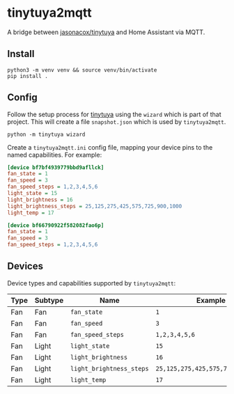 tinytuya2mqtt
==========

A bridge between [jasonacox/tinytuya](https://github.com/jasonacox/tinytuya) and Home Assistant via
MQTT.


Install
----------

```
python3 -m venv venv && source venv/bin/activate
pip install .
```

Config
----------

Follow the setup process for
[tinytuya](https://github.com/jasonacox/tinytuya#setup-wizard---getting-local-keys) using the
`wizard` which is part of that project. This will create a file `snapshot.json` which is used by
`tinytuya2mqtt`.

```
python -m tinytuya wizard
```

Create a `tinytuya2mqtt.ini` config file, mapping your device pins to the named capabilities. For
example:

```ini
[device bf7bf4939779bbd9afllck]
fan_state = 1
fan_speed = 3
fan_speed_steps = 1,2,3,4,5,6
light_state = 15
light_brightness = 16
light_brightness_steps = 25,125,275,425,575,725,900,1000
light_temp = 17

[device bf66790922f582082fao6p]
fan_state = 1
fan_speed = 3
fan_speed_steps = 1,2,3,4,5,6
```

Devices
----------

Device types and capabilities supported by `tinytuya2mqtt`:

|Type|Subtype|Name|Example|
|---|---|---|---|
|Fan|Fan|`fan_state`|`1`|
|Fan|Fan|`fan_speed`|`3`|
|Fan|Fan|`fan_speed_steps`|`1,2,3,4,5,6`|
|Fan|Light|`light_state`|`15`|
|Fan|Light|`light_brightness`|`16`|
|Fan|Light|`light_brightness_steps`|`25,125,275,425,575,725,900,1000`|
|Fan|Light|`light_temp`|`17`|
